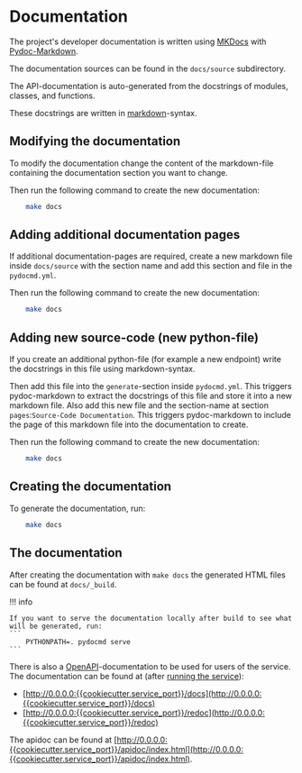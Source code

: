 # Documentation

The project's developer documentation is written using
[MKDocs](../../references/index.html#mkdocs) with
[Pydoc-Markdown](../../references/index.html#pydoc-markdown).

The documentation sources can be found in the `docs/source` subdirectory.

The API-documentation is auto-generated from the docstrings of modules,
classes, and functions.

These docstrings are written in
[markdown](../../references/index.html#markdown)-syntax.


## Modifying the documentation

To modify the documentation change the content of the markdown-file containing
the documentation section you want to change.

Then run the following command to create the new documentation:
```bash
    make docs
```

## Adding additional documentation pages

If additional documentation-pages are required, create a new markdown file
inside `docs/source` with the section name and add this section and file in
the `pydocmd.yml`.

Then run the following command to create the new documentation:
```bash
    make docs
```


## Adding new source-code (new python-file)

If you create an additional python-file (for example a new endpoint) write the
docstrings in this file using markdown-syntax.

Then add this file into the `generate`-section inside `pydocmd.yml`.
This triggers pydoc-markdown to extract the docstrings of this file and store
it into a new markdown file.
Also add this new file and the section-name at section
`pages`:`Source-Code Documentation`.
This triggers pydoc-markdown to include the page of this markdown file into
the documentation to create.

Then run the following command to create the new documentation:
```bash
    make docs
```


## Creating the documentation

To generate the documentation, run:
```bash
    make docs
```


## The documentation

After creating the documentation with `make docs` the generated HTML files can
be found at `docs/_build`.

!!! info

    If you want to serve the documentation locally after build to see what
    will be generated, run:
    ```
        PYTHONPATH=. pydocmd serve
    ```

There is also a [OpenAPI](../../references/index.html#openapi)-documentation
to be used for users of the service.
The documentation can be found at (after [running the
service](../running_service/index.html)):

* [http://0.0.0.0:{{cookiecutter.service_port}}/docs](http://0.0.0.0:{{cookiecutter.service_port}}/docs)
* [http://0.0.0.0:{{cookiecutter.service_port}}/redoc](http://0.0.0.0:{{cookiecutter.service_port}}/redoc)

The apidoc can be found at
[http://0.0.0.0:{{cookiecutter.service_port}}/apidoc/index.html](http://0.0.0.0:{{cookiecutter.service_port}}/apidoc/index.html).
